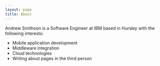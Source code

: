 ```yaml
---
layout: page
title: About
---
```


Andrew Smithson is a Software Engineer at IBM based in Hursley with the
following interests:

* Mobile application development
* Middleware integration
* Cloud technologies
* Writing about pages in the third person
